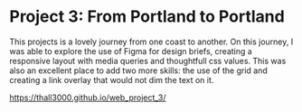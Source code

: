 # Project 3: From Portland to Portland

This projects is a lovely journey from one coast to another. On this journey, I was able to explore the use of Figma for design briefs, creating a responsive layout with media queries and thoughtfull css values. This was also an excellent place to add two more skills: the use of the grid and creating a link overlay that would not dim the text on it. 

https://thall3000.github.io/web_project_3/
